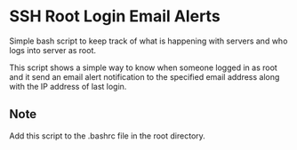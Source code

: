 # SSH Root Login Email Alerts

Simple bash script to keep track of what is happening with servers and who logs into server as root.

This script shows a simple way to know when someone logged in as root and it send an email alert notification to the specified email address along with the IP address of last login.

## Note
Add this script to the .bashrc file in the root directory.
